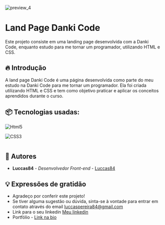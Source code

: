 ![preview_4](https://github.com/Luccas84/Landing-page/assets/167586263/fbf8885b-ce66-4ad6-9b76-cdf61bdf639d)

# Land Page Danki Code

Este projeto consiste em uma landing page desenvolvida com a Danki Code, enquanto estudo para me tornar um programador, utilizando HTML e CSS.

## 🔥 Introdução

A land page Danki Code é uma página desenvolvida como parte do meu estudo na Danki Code para me tornar um programador. Ela foi criada utilizando HTML e CSS e tem como objetivo praticar e aplicar os conceitos aprendidos durante o curso.

## 📦 Tecnologias usadas:

<div style="display: inline-block">
  <img
    alt="Html5"
    src="https://img.shields.io/badge/HTML5-E34F26?style=for-the-badge&logo=html5&logoColor=white"
  />
  
  <img
    alt="CSS3"
    src="https://img.shields.io/badge/CSS3-1572B6?style=for-the-badge&logo=css3&logoColor=white"
  />
</div>

## 👷 Autores

* **Luccas84** - *Desenvolvedor Front-end* - [Luccas84](https://github.com/Luccas84)

## 💡 Expressões de gratidão

* Agradeço por conferir este projeto!
* Se tiver alguma sugestão ou dúvida, sinta-se à vontade para entrar em contato através do email luccaspereira84@gmail.com
* Link para o seu linkedin [Meu linkedin](https://www.linkedin.com/in/luccas-pereira-40022b229/)
* Portfólio - [Link na bio](https://acesse.dev/portfolio-luccaspereira)


